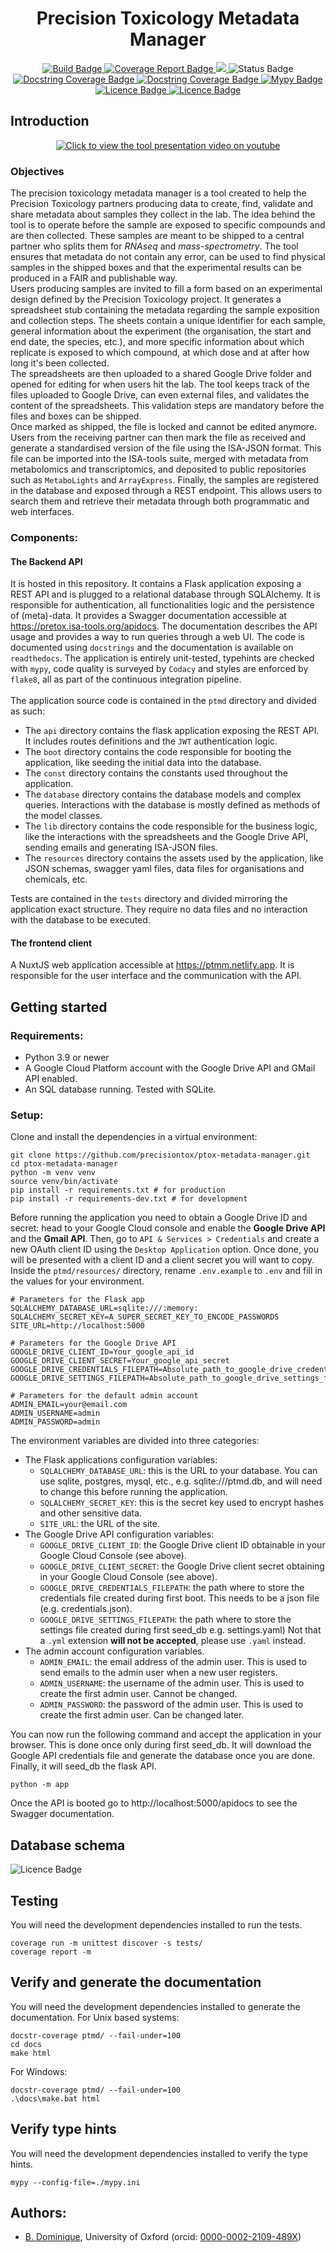 <h1 style="text-align: center">Precision Toxicology Metadata Manager</h1>

<p align="center">
  <a href="https://github.com/precisiontox/ptox-metadata-manager/actions/workflows/build.yml" target="_blank" rel="noopener noreferrer">
    <img src="https://github.com/precisiontox/ptox-metadata-manager/actions/workflows/build.yml/badge.svg" alt="Build Badge" /> 
  </a>
  <a href="https://coveralls.io/github/precisiontox/ptox-metadata-manager?branch=main" target="_blank" rel="noopener noreferrer">
    <img src="https://coveralls.io/repos/github/precisiontox/ptox-metadata-manager/badge.svg?branch=terazus-badges" alt="Coverage Report Badge" /> 
  </a>
  <a href="https://app.codacy.com/gh/precisiontox/ptox-metadata-manager/dashboard?utm_source=gh&utm_medium=referral&utm_content=&utm_campaign=Badge_grade">
    <img src="https://app.codacy.com/project/badge/Grade/1503dc8bf33c40bbb474ec328ba90219"/>
  </a>
  <a>
   <img src="https://camo.githubusercontent.com/d101bf45a713753a714d0cd41b86cd92fbcda60c63f32f48c611e63b5df2e656/68747470733a2f2f696d672e736869656c64732e696f2f62616467652f7374617475732d616c7068612d6f72616e6765" alt="Status Badge" />
  </a>
  <a href="https://raw.githubusercontent.com/precisiontox/ptox-metadata-manager/main/docs_badge.svg" target="_blank" rel="noopener noreferrer">
    <img src="https://raw.githubusercontent.com/precisiontox/ptox-metadata-manager/main/docs_badge.svg" alt="Docstring Coverage Badge"/>
  </a>
  <a href="https://pretox-metadata-manager.readthedocs.io/en/latest/?badge=latest" target="_blank" rel="noopener noreferrer">
    <img src="https://readthedocs.org/projects/pretox-metadata-manager/badge/?version=latest" alt="Docstring Coverage Badge"/>
  </a>
  <a href="https://github.com/precisiontox/ptox-metadata-manager/actions/workflows/mypy.yml" target="_blank" rel="noopener noreferrer">
    <img src="http://www.mypy-lang.org/static/mypy_badge.svg" alt="Mypy Badge"/>
  </a>
  <a href="https://raw.githubusercontent.com/precisiontox/ptox-metadata-manager/main/LICENCE" target="_blank" rel="noopener noreferrer">
    <img src="https://img.shields.io/badge/licence-AGPL-blue" alt="Licence Badge"/>
  </a>
  <a href="https://pretox.isa-tools.org/apidocs/" target="_blank" rel="noopener noreferrer">
    <img src="https://img.shields.io/badge/API-Swagger-blue" alt="Licence Badge"/>
  </a>
</p>



## Introduction
<p align="center">
  <a href="https://www.youtube.com/watch?v=XWItfWplwT0&hd=1">
    <img src="https://i9.ytimg.com/vi/XWItfWplwT0/mqdefault.jpg?v=647f85e1&sqp=CIihiaYG&rs=AOn4CLBAb6msZyCnaP0gYMADwzNniivEpw"
        alt="Click to view the tool presentation video on youtube">
  </a>
</p>

### Objectives
The precision toxicology metadata manager is a tool created to help the Precision Toxicology partners producing 
data to create, find, validate and share metadata about samples they collect in the lab. The idea behind the tool is to 
operate before the sample are exposed to specific compounds and are then collected. These samples are meant to be shipped
to a central partner who splits them for *RNAseq* and *mass-spectrometry*. The tool ensures that metadata do not contain 
any error, can be used to find physical samples in the shipped boxes and that the experimental results can be produced in
a FAIR and publishable way.
<br>
Users producing samples are invited to fill a form based on an experimental design defined by the Precision Toxicology
project. It generates a spreadsheet stub containing the metadata regarding the sample exposition and collection steps. 
The sheets contain a unique identifier for each sample, general information about the experiment (the organisation, 
the start and end date, the species, etc.), and more specific information about which replicate is exposed to which 
compound, at which dose and at after how long it's been collected.
<br>
The spreadsheets are then uploaded to a shared Google Drive folder and opened for editing for when users hit the lab. The 
tool keeps track of the files uploaded to Google Drive, can even external files, and validates the 
content of the spreadsheets. This validation steps are mandatory before the files and boxes can be shipped.
<br>
Once marked as shipped, the file is locked and cannot be edited anymore. Users from the receiving partner can then mark the
file as received and generate a standardised version of the file using the ISA-JSON format. This file can be imported 
into the ISA-tools suite, merged with metadata from metabolomics and transcriptomics, and deposited to public repositories 
such as ``MetaboLights`` and ``ArrayExpress``. Finally, the samples are registered in the database
and exposed through a REST endpoint. This allows users to search them and retrieve their metadata through both
programmatic and web interfaces.


### Components:

#### The Backend API
It is hosted in this repository. It contains a Flask application exposing a REST API and is plugged to a relational
database through SQLAlchemy. It is responsible for authentication, all functionalities logic and the persistence of 
(meta)-data. It provides a Swagger documentation accessible at https://pretox.isa-tools.org/apidocs. The documentation 
describes the API usage and provides a way to run queries through a web UI. The code is documented using ``docstrings`` 
and the documentation is available on ``readthedocs``. The application is entirely unit-tested, typehints are checked 
with ``mypy``, code quality is surveyed by ``Codacy`` and styles are enforced by ``flake8``, all as part of  the 
continuous integration pipeline.
<br> <br>
The application source code is contained in the ``ptmd`` directory and divided as such:
- The ``api`` directory contains the flask application exposing the REST API. It includes routes definitions and the 
  ``JWT`` authentication logic.
- The ``boot`` directory contains the code responsible for booting the application, like seeding the initial data into 
the database.
- The ``const`` directory contains the constants used throughout the application.
- The ``database`` directory contains the database models and complex queries. Interactions with the database is mostly
defined as methods of the model classes.
- The ``lib`` directory contains the code responsible for the business logic, like the interactions with the spreadsheets
and the Google Drive API, sending emails and generating ISA-JSON files.
- The ``resources`` directory contains the assets used by the application, like JSON schemas, swagger yaml files, data
files for organisations and chemicals, etc.

Tests are contained in the ``tests`` directory and divided mirroring the application exact structure. They require no 
data files and no interaction with the database to be executed.

#### The frontend client
A NuxtJS web application accessible at https://ptmm.netlify.app. It is responsible for the user interface and the
communication with the API.


## Getting started
### Requirements:
-  Python 3.9 or newer
-  A Google Cloud Platform account with the Google Drive API and GMail API enabled.
-  An SQL database running. Tested with SQLite.

### Setup:
Clone and install the dependencies in a virtual environment:
```shell
git clone https://github.com/precisiontox/ptox-metadata-manager.git
cd ptox-metadata-manager
python -m venv venv
source venv/bin/activate
pip install -r requirements.txt # for production
pip install -r requirements-dev.txt # for development
```

Before running the application you need to obtain a Google Drive ID and secret: head to your Google Cloud console and 
enable the <b>Google Drive API</b> and the <b>Gmail API</b>. Then, go to `API & Services > Credentials` and create a new OAuth client 
ID using the `Desktop Application` option. Once done, you will be presented with a client ID and a client secret you
will want to copy.
Inside the `ptmd/resources/` directory, rename `.env.example` to `.env` and fill in the values for your environment.
```text
# Parameters for the Flask app
SQLALCHEMY_DATABASE_URL=sqlite:///:memory:
SQLALCHEMY_SECRET_KEY=A_SUPER_SECRET_KEY_TO_ENCODE_PASSWORDS
SITE_URL=http://localhost:5000

# Parameters for the Google Drive API
GOOGLE_DRIVE_CLIENT_ID=Your_google_api_id
GOOGLE_DRIVE_CLIENT_SECRET=Your_google_api_secret
GOOGLE_DRIVE_CREDENTIALS_FILEPATH=Absolute_path_to_google_drive_credentials_file
GOOGLE_DRIVE_SETTINGS_FILEPATH=Absolute_path_to_google_drive_settings_file

# Parameters for the default admin account
ADMIN_EMAIL=your@email.com
ADMIN_USERNAME=admin
ADMIN_PASSWORD=admin
```

The environment variables are divided into three categories:
- The Flask applications configuration variables:
  - `SQLALCHEMY_DATABASE_URL`: this is the URL to your database. You can use sqlite, postgres, mysql, etc., e.g.
    sqlite:///ptmd.db, and will need to change this before running the application.
  - `SQLALCHEMY_SECRET_KEY`: this is the secret key used to encrypt hashes and other sensitive data.
  - `SITE_URL`: the URL of the site.
- The Google Drive API configuration variables:
  - `GOOGLE_DRIVE_CLIENT_ID`: the Google Drive client ID obtainable in your Google Cloud Console (see above).
  - `GOOGLE_DRIVE_CLIENT_SECRET`: the Google Drive client secret obtaining in your Google Cloud Console (see above).
  - `GOOGLE_DRIVE_CREDENTIALS_FILEPATH`: the path where to store the credentials file created during first boot. This needs to 
    be a json file (e.g. credentials.json).
  - `GOOGLE_DRIVE_SETTINGS_FILEPATH`: the path where to store the settings file created during first seed_db 
    e.g. settings.yaml) Not that a `.yml` extension <b>will not be accepted</b>, please use `.yaml` instead.
- The admin account configuration variables.
  - `ADMIN_EMAIL`: the email address of the admin user. This is used to send emails to the admin user when a new user
    registers.
  - `ADMIN_USERNAME`: the username of the admin user. This is used to create the first admin user. Cannot be changed.
  - `ADMIN_PASSWORD`: the password of the admin user. This is used to create the first admin user. Can be changed later.

You can now run the following command and accept the application in your browser. This is done once only during first seed_db.
It will download the Google API credentials file and generate the database once you are done.
Finally, it will seed_db the flask API.
```shell
python -m app
```

Once the API is booted go to http://localhost:5000/apidocs to see the Swagger documentation.

## Database schema
<img src="./database.png" alt="Licence Badge"/>

## Testing
You will need the development dependencies installed to run the tests.
```shell
coverage run -m unittest discover -s tests/
coverage report -m
```


## Verify and generate the documentation
You will need the development dependencies installed to generate the documentation.
For Unix based systems:
```shell
docstr-coverage ptmd/ --fail-under=100
cd docs
make html
```

For Windows:
```shell
docstr-coverage ptmd/ --fail-under=100
.\docs\make.bat html
```


## Verify type hints
You will need the development dependencies installed to verify the type hints.
```shell
mypy --config-file=./mypy.ini
```


## Authors:
-  [B. Dominique](https://github.com/terazus), University of Oxford (orcid: [0000-0002-2109-489X](https://orcid.org/0000-0002-2109-489X))
